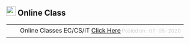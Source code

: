 <div align="left" class="contentDiv">

<h2><img height="25" src="images/e-news.png" style="border:0px; box-shadow:none;" width="25"/> Online Class</h2>
<table border="0" cellpadding="8" style="border-collapse:collapse;" width="98%"><tr><td align="right" height="15" style="font-size:85%;padding-top:5px;padding-bottom:8px;" valign="top" width="15"> <img height="12" src="images/e-news.png" style="border:0px; box-shadow:none;" width="12"/> </td><td style="font-size:16px; padding-top:5px;padding-bottom:8px;" valign="top">Online Classes EC/CS/IT <a class="cc" href="/eNewsLetters/COMBINED_EXCEL1588851343.pdf" target="_blank">Click Here</a><font color="#CCC" size="2"> Posted on : 07-05-2020</font></td></tr></table> </div>
